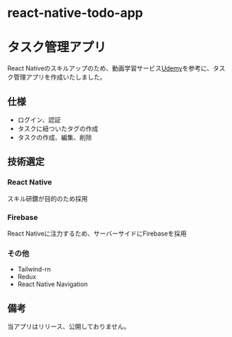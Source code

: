# react-native-todo-app

# タスク管理アプリ

React Nativeのスキルアップのため、動画学習サービス[Udemy](https://www.udemy.com)を参考に、タスク管理アプリを作成いたしました。

## 仕様
- ログイン、認証
- タスクに紐ついたタグの作成
- タスクの作成、編集、削除

## 技術選定
### React Native
スキル研鑽が目的のため採用

### Firebase
React Nativeに注力するため、サーバーサイドにFirebaseを採用

### その他
- Tailwind-rn
- Redux
- React Native Navigation

## 備考
当アプリはリリース、公開しておりません。
